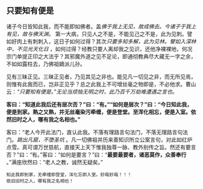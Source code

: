 ## 只要知有便是

诸子今日皆知此我，而不能即如佛者。盖*佛于我上无见，故成佛去。今诸子于我上有见，故与佛天渊。* 第一大病，只见人之不是，不能见己之不是，此为见刺。譬如好肉上有刺刺入，这日子如何过得？其次*只要多知多解，此为见林。譬如入深林中，不见光天化日* ，如何过得？经教只要人离却我之见识，还他净裸裸地，何况宗门单提正印之大法乎？其邪魔外道之见不足论，即通彻教典尽大藏无一字之余，不如如露柱去，乃佛祖嫡派儿孙。

见有三昧正见。三昧正见者，乃见其见之非也。能见凡一切见之非，而无所见焉，则惟有此我而已，岂非正见乎？总之此我上不可增丝毫之物即是，不必他求。曹山云：*“只要知有便是。”无论当烦恼无明之时，此乃百千万劫难遭遇之言也。*

 __客曰：“知道此我后还有层次否？”曰：“有。”“如何是层次？”曰：“今日知此我，便是到家。熟之又熟，并无丝毫染污牵缠，便是登堂。至浑化相忘，便是入室。依然旧时之人，哪有我之名相也。”__

 客曰：“老人今开此法门，直认此我。不落有理路言句法门，不落无理路言句法门。*跳出凡窟，不堕圣坑* 。凡一切佛祖并历来善知识所立公案言句，对此如红炉点雪。真可谓万世慈航，直接天上天下惟我独尊一脉、教外别传之旨。然还有要言否？”曰：“有。”客曰：“如何是要言？”曰：“__最要最要者，诸恶莫作，众善奉行__ 。”满座欣然曰：“老人之教，诚然无疑矣。”

```yang
知此我即到家，无牵缠即登堂，浑化忘即入室。妙哉妙哉！！！
依旧旧时之人，哪有我之名相也！
```
